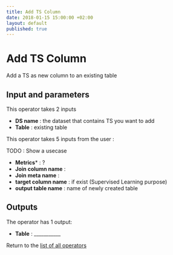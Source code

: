 ```yaml
---
title: Add TS Column
date: 2018-01-15 15:00:00 +02:00
layout: default
published: true
---
```

# Add TS Column

Add a TS as new column to an existing table

## Input and parameters


This operator takes 2 inputs

- **DS name** : the dataset that contains TS you want to add  
- **Table** : existing table

This operator takes 5 inputs from the user :

TODO : Show a usecase

- **Metrics*** : ?
- **Join column name** :
- **Join meta name** :
- **target column name** : if exist (Supervised Learning purpose)
- **output table name** : name of newly created table


## Outputs

The operator has 1 output:

- **Table** : ___________


Return to the [list of all operators](/operators.html)
